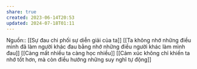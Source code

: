 ```yaml
---
share: true
created: 2023-06-14T20:53
updated: 2024-07-18T01:11
---
```

Nguồn::
[[Sự đau chi phối sự diễn giải của ta]]
[[Ta không nhớ những điều mình đã làm người khác đau bằng nhớ những điều người khác làm mình đau]]
[[Càng mất nhiều ta càng học nhiều]]
[[Cảm xúc không chỉ khiến ta nhớ tốt hơn, mà còn điều hướng những suy nghĩ tự động]]